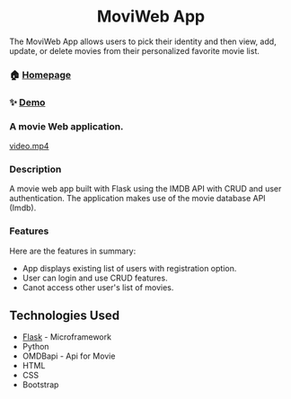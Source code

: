 <h1 align="center">MoviWeb App</h1>
<p>The MoviWeb App allows users to pick their identity and then view, add, update, or delete movies from their personalized favorite movie list.</p>

### 🏠 [Homepage](https://github.com/nagrapoonam/moviweb_app)

### ✨ [Demo](https://movie-app95.herokuapp.com/)

###  A movie Web  application.

[video.mp4](..%2F..%2F..%2FDownloads%2Fvideo.mp4)


### Description
A movie web app built with Flask using the IMDB API with CRUD and user authentication. The application makes use of the movie database API (Imdb).

### Features
Here are the features in summary:
* App displays existing list of users with registration option.
* User can login and use CRUD features.
* Canot access other user's list of movies.

## Technologies Used

* [Flask]() - Microframework
* Python 
* OMDBapi - Api for Movie
* HTML  
* CSS
* Bootstrap 







